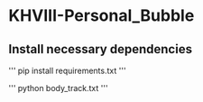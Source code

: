 # KHVIII-Personal_Bubble

## Install necessary dependencies

'''
pip install requirements.txt
'''

'''
python body_track.txt
'''
